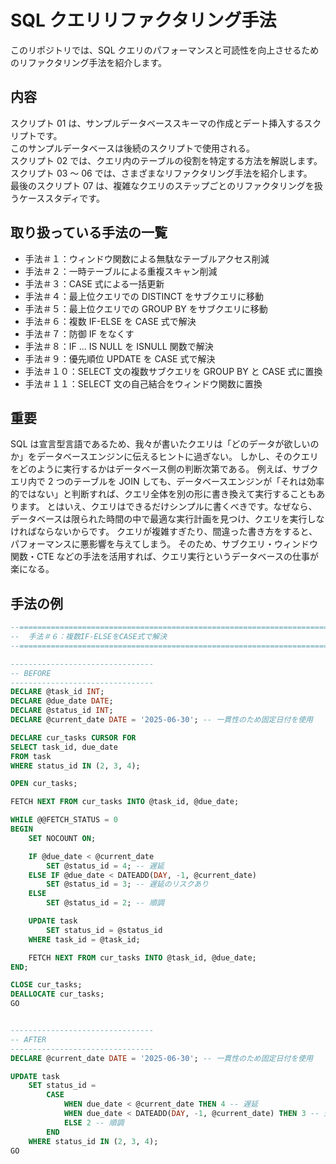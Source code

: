 # SQL クエリリファクタリング手法

このリポジトリでは、SQL クエリのパフォーマンスと可読性を向上させるためのリファクタリング手法を紹介します。

## 内容

スクリプト 01 は、サンプルデータベーススキーマの作成とデート挿入するスクリプトです。</br>
このサンプルデータベースは後続のスクリプトで使用される。</br>
スクリプト 02 では、クエリ内のテーブルの役割を特定する方法を解説します。</br>
スクリプト 03 ～ 06 では、さまざまなリファクタリング手法を紹介します。</br>
最後のスクリプト 07 は、複雑なクエリのステップごとのリファクタリングを扱うケーススタディです。</br>

## 取り扱っている手法の一覧

- 手法＃１：ウィンドウ関数による無駄なテーブルアクセス削減
- 手法＃２：一時テーブルによる重複スキャン削減
- 手法＃３：CASE 式による一括更新
- 手法＃４：最上位クエリでの DISTINCT をサブクエリに移動
- 手法＃５：最上位クエリでの GROUP BY をサブクエリに移動
- 手法＃６：複数 IF-ELSE を CASE 式で解決
- 手法＃７：防御 IF をなくす
- 手法＃８：IF ... IS NULL を ISNULL 関数で解決
- 手法＃９：優先順位 UPDATE を CASE 式で解決
- 手法＃１０：SELECT 文の複数サブクエリを GROUP BY と CASE 式に置換
- 手法＃１１：SELECT 文の自己結合をウィンドウ関数に置換

## 重要

SQL は宣言型言語であるため、我々が書いたクエリは「どのデータが欲しいのか」をデータベースエンジンに伝えるヒントに過ぎない。
しかし、そのクエリをどのように実行するかはデータベース側の判断次第である。
例えば、サブクエリ内で 2 つのテーブルを JOIN しても、データベースエンジンが「それは効率的ではない」と判断すれば、クエリ全体を別の形に書き換えて実行することもあります。
とはいえ、クエリはできるだけシンプルに書くべきです。なぜなら、データベースは限られた時間の中で最適な実行計画を見つけ、クエリを実行しなければならないからです。
クエリが複雑すぎたり、間違った書き方をすると、パフォーマンスに悪影響を与えてしまう。
そのため、サブクエリ・ウィンドウ関数・CTE などの手法を活用すれば、クエリ実行というデータベースの仕事が楽になる。

## 手法の例

```SQL
--================================================================================
--  手法＃６：複数IF-ELSEをCASE式で解決
--================================================================================

--------------------------------
-- BEFORE
--------------------------------
DECLARE @task_id INT;
DECLARE @due_date DATE;
DECLARE @status_id INT;
DECLARE @current_date DATE = '2025-06-30'; -- 一貫性のため固定日付を使用

DECLARE cur_tasks CURSOR FOR
SELECT task_id, due_date
FROM task
WHERE status_id IN (2, 3, 4);

OPEN cur_tasks;

FETCH NEXT FROM cur_tasks INTO @task_id, @due_date;

WHILE @@FETCH_STATUS = 0
BEGIN
    SET NOCOUNT ON;

    IF @due_date < @current_date
        SET @status_id = 4; -- 遅延
    ELSE IF @due_date < DATEADD(DAY, -1, @current_date)
        SET @status_id = 3; -- 遅延のリスクあり
    ELSE
        SET @status_id = 2; -- 順調

    UPDATE task
		SET status_id = @status_id
    WHERE task_id = @task_id;

    FETCH NEXT FROM cur_tasks INTO @task_id, @due_date;
END;

CLOSE cur_tasks;
DEALLOCATE cur_tasks;
GO


--------------------------------
-- AFTER
--------------------------------
DECLARE @current_date DATE = '2025-06-30'; -- 一貫性のため固定日付を使用

UPDATE task
	SET status_id =
		CASE
			WHEN due_date < @current_date THEN 4 -- 遅延
			WHEN due_date < DATEADD(DAY, -1, @current_date) THEN 3 -- 遅延のリスクあり
			ELSE 2 -- 順調
		END
	WHERE status_id IN (2, 3, 4);
GO
```
